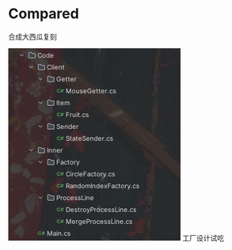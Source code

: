# Compared
合成大西瓜复刻

![工厂设计试吃](https://raw.githubusercontent.com/CrashWork-Dev/Compared/main/Assets/Assets/Image/local.png)
工厂设计试吃
